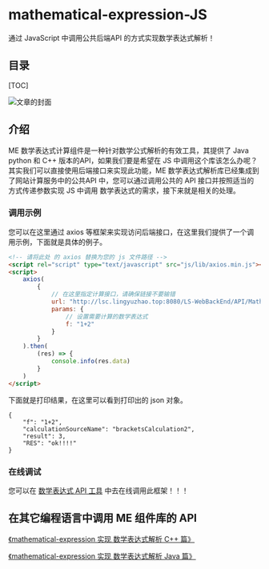 # mathematical-expression-JS

通过 JavaScript 中调用公共后端API 的方式实现数学表达式解析！

## 目录

[TOC]

![文章的封面](https://user-images.githubusercontent.com/113756063/203919312-dcec4a61-2136-4af2-a361-66b2ed4e6a54.png "文章的封面")
## 介绍
ME 数学表达式计算组件是一种针对数学公式解析的有效工具，其提供了 Java python 和 C++ 版本的API，如果我们要是希望在 JS 中调用这个库该怎么办呢？
其实我们可以直接使用后端接口来实现此功能，ME 数学表达式解析库已经集成到了网站计算服务中的公共API 中，您可以通过调用公共的 API 接口并按照适当的方式传递参数实现 JS 中调用 数学表达式的需求，接下来就是相关的处理。

### 调用示例

您可以在这里通过 axios 等框架来实现访问后端接口，在这里我们提供了一个调用示例，下面就是具体的例子。
```html
<!-- 请将此处 的 axios 替换为您的 js 文件路径 -->
<script rel="script" type="text/javascript" src="js/lib/axios.min.js"></script>
<script>
    axios(
        {
            // 在这里指定计算接口，请确保链接不要输错
            url: "http://lsc.lingyuzhao.top:8080/LS-WebBackEnd/API/Mathematical_Expression_Run",
            params: {
                // 设置需要计算的数学表达式
                f: "1+2"
            }
        }
    ).then(
        (res) => {
            console.info(res.data)
        }
    )
</script>
```
下面就是打印结果，在这里可以看到打印出的 json 对象。
```
{
    "f": "1+2",
    "calculationSourceName": "bracketsCalculation2",
    "result": 3,
    "RES": "ok!!!!"
}
```
### 在线调试

您可以在 [数学表达式 API 工具](http://lsf.lingyuzhao.top:8080/LS-WebFront/MeTool.html "《数学表达式 API 工具》") 中去在线调用此框架！！！

## 在其它编程语言中调用 ME 组件库的 API
[《mathematical-expression 实现 数学表达式解析 C++ 篇》](http://www.lingyuzhao.top/?/linkController=/articleController&link=22700148 "《mathematical-expression 实现 数学表达式解析 C++ 篇》")

[《mathematical-expression 实现 数学表达式解析 Java 篇》](http://www.lingyuzhao.top/?/linkController=/articleController&link=94267819 "《mathematical-expression 实现 数学表达式解析 C++ 篇》")


